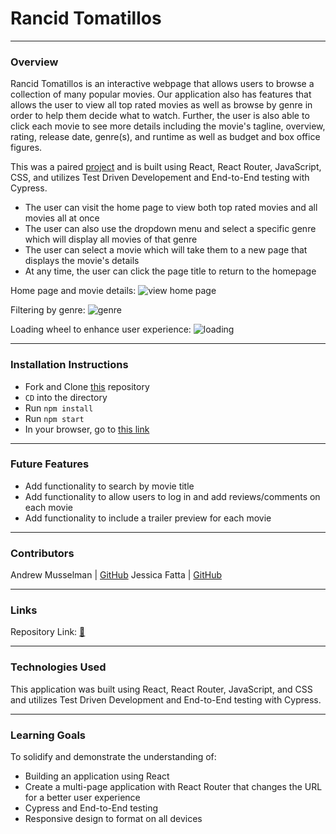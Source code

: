 # Rancid Tomatillos
-------
### Overview

Rancid Tomatillos is an interactive webpage that allows users to browse a collection of many popular movies. Our application also has features that allows the user to view all top rated movies as well as browse by genre in order to help them decide what to watch. Further, the user is also able to click each movie to see more details including the movie's tagline, overview, rating, release date, genre(s), and runtime as well as budget and box office figures.

This was a paired [project](https://frontend.turing.edu/projects/module-3/rancid-tomatillos-v3.html) and is built using React, React Router, JavaScript, CSS, and utilizes Test Driven Developement and End-to-End testing with Cypress.

- The user can visit the home page to view both top rated movies and all movies all at once
- The user can also use the dropdown menu and select a specific genre which will display all movies of that genre
- The user can select a movie which will take them to a new page that displays the movie's details
- At any time, the user can click the page title to return to the homepage

Home page and movie details:
![view home page](https://media.giphy.com/media/JYELG7WihLCijgZMPQ/giphy-downsized-large.gif)

Filtering by genre:
![genre](https://media.giphy.com/media/areseVhsZoh4pLjgJU/giphy-downsized-large.gif)

Loading wheel to enhance user experience:
![loading](https://media.giphy.com/media/JSOQgpVxofFxv911FE/giphy.gif)


---------
### Installation Instructions
 - Fork and Clone [this](https://github.com/Andrew-Musselman/rancid-tomatillos) repository
 - `CD` into the directory
 - Run `npm install` 
 - Run `npm start`
 - In your browser, go to [this link](http://localhost:3000/)

-----------

### Future Features

 - Add functionality to search by movie title
 - Add functionality to allow users to log in and add reviews/comments on each movie
 - Add functionality to include a trailer preview for each movie

---------

### Contributors

Andrew Musselman | [GitHub](https://github.com/Andrew-Musselman)
Jessica Fatta | [GitHub](https://github.com/JessFatta)

--------
### Links

Repository Link: [🍅 ](https://github.com/Andrew-Musselman/rancid-tomatillos)

------------
### Technologies Used
 This application was built using React, React Router, JavaScript, and CSS and utilizes Test Driven Development and End-to-End testing with Cypress.

------------
### Learning Goals
To solidify and demonstrate the understanding of:
- Building an application using React
- Create a multi-page application with React Router that changes the URL for a better user experience
- Cypress and End-to-End testing
- Responsive design to format on all devices
